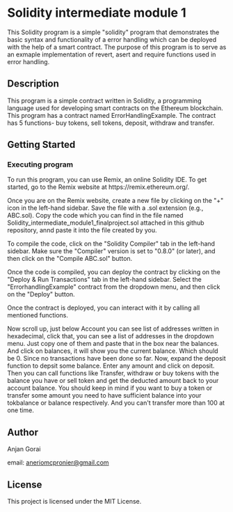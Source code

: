 <h1>Solidity intermediate module 1 </h1>

This Solidity program is a simple "solidity" program that demonstrates the basic syntax and functionality of a error handling which can be deployed with the help of a smart contract. The purpose of this program is to serve as an exmaple implementation of revert, asert and require functions used in error handling.

<h2>Description</h2>
This program is a simple contract written in Solidity, a programming language used for developing smart contracts on the Ethereum blockchain. This program has a contract named ErrorHandlingExample. The contract has 5 functions- buy tokens, sell tokens, deposit, withdraw and transfer.

<h2>Getting Started</h2>
<h3>Executing program</h3>
To run this program, you can use Remix, an online Solidity IDE. To get started, go to the Remix website at https://remix.ethereum.org/.

Once you are on the Remix website, create a new file by clicking on the "+" icon in the left-hand sidebar. Save the file with a .sol extension (e.g., ABC.sol). Copy the code  which you can find in the file named Solidity_intermediate_module1_finalproject.sol attached in this github repository, annd paste it into the file created by you.

To compile the code, click on the "Solidity Compiler" tab in the left-hand sidebar. Make sure the "Compiler" version is set to "0.8.0" (or later), and then click on the "Compile ABC.sol" button.

Once the code is compiled, you can deploy the contract by clicking on the "Deploy & Run Transactions" tab in the left-hand sidebar. Select the "ErrorhandlingExample" contract from the dropdown menu, and then click on the "Deploy" button.

Once the contract is deployed, you can interact with it by calling all mentioned functions.

Now scroll up, just below Account you can see list of addresses written in hexadecimal, click that, you can see a list of addresses in the dropdown menu. Just copy one of them and paste that in the box near the balances. And click on balances, it will show you the current balance. Which should be 0. Since no transactions have been done so far. Now, expand the deposit function to depsit some balance. Enter any amount and click on deposit. Then you can call functions like Transfer, withdraw or buy tokens with the balance you have or sell token and get the deducted amount back to your account balance. You should keep in mind if you want to buy a token or transfer some amount you need to have sufficient balance into your tokbalance or balance respectively. And you can't transfer more than 100 at one time.

<h2>Author</h2>
Anjan Gorai

email: aneriomcpronier@gmail.com

<h2>License</h2>
This project is licensed under the MIT License.
